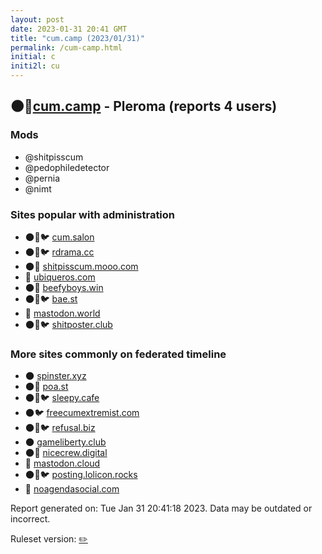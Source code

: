 ```yaml
---
layout: post
date: 2023-01-31 20:41 GMT
title: "cum.camp (2023/01/31)"
permalink: /cum-camp.html
initial: c
initi2l: cu
---
```


## 🌑🧸[cum.camp](https://cum.camp) - Pleroma (reports 4 users)

### Mods
 * @shitpisscum
 * @pedophiledetector
 * @pernia
 * @nimt

### Sites popular with administration

* 🌑🧸🐦 [cum.salon](/cum-salon.html)
* 🌑🧸🐦 [rdrama.cc](/rdrama-cc.html)
* 🌑🧸 [shitpisscum.mooo.com](/shitpisscum-mooo-com.html)
* 🐘 [ubiqueros.com](/ubiqueros-com.html)
* 🌑🧸 [beefyboys.win](/beefyboys-win.html)
* 🌑🧸🐦 [bae.st](/bae-st.html)
* 🐘 [mastodon.world](/mastodon-world.html)
* 🌑🧸🐦 [shitposter.club](/shitposter-club.html)

### More sites commonly on federated timeline

* 🌑 [spinster.xyz](/spinster-xyz.html)
* 🌑🧸 [poa.st](/poa-st.html)
* 🌑🧸🐦 [sleepy.cafe](/sleepy-cafe.html)
* 🌑🐦 [freecumextremist.com](/freecumextremist-com.html)
* 🌑🧸🐦 [refusal.biz](/refusal-biz.html)
* 🌑 [gameliberty.club](/gameliberty-club.html)
* 🌑🧸 [nicecrew.digital](/nicecrew-digital.html)
* 🧸 [mastodon.cloud](/mastodon-cloud.html)
* 🌑🧸🐦 [posting.lolicon.rocks](/posting-lolicon-rocks.html)
* 🐘 [noagendasocial.com](/noagendasocial-com.html)

Report generated on: Tue Jan 31 20:41:18 2023. Data may be outdated or incorrect.

Ruleset version: [✏️](/version-pencil)
